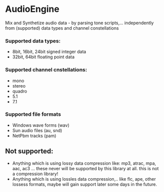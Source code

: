 AudioEngine
===========
Mix and Synthetize audio data - by parsing tone scripts,... independently from (supported) data types and channel constellations


### Supported data types:

- 8bit, 16bit, 24bit signed integer data
- 32bit, 64bit floating point data

### Supported channel cnstellations:

- mono
- stereo
- quadro
- 5.1
- 7.1

### Supported file formats

- Windows wave forms (wav)
- Sun audio files (au, snd)
- NetPbm tracks (pam)

## Not supported: 
- Anything which is using lossy data compression like: mp3, atrac, mpa, aac, ac3 ... these never will be supported by this library at all. this is not a compression library!
- Anything which is using lossles data compression,.. like flc, ape, other lossess formats, maybe will gain support later some days in the future.  

